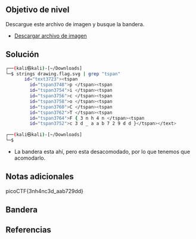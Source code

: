 ## Objetivo de nivel
Descargue este archivo de imagen y busque la bandera.

- [Descargar archivo de imagen](https://artifacts.picoctf.net/c/100/drawing.flag.svg)

## Solución
``` bash
┌──(kali㉿kali)-[~/Downloads]
└─$ strings drawing.flag.svg | grep "tspan"
       id="text3723"><tspan
         id="tspan3748">p </tspan><tspan
         id="tspan3754">i </tspan><tspan
         id="tspan3756">c </tspan><tspan
         id="tspan3758">o </tspan><tspan
         id="tspan3760">C </tspan><tspan
         id="tspan3762">T </tspan><tspan
         id="tspan3764">F { 3 n h 4 n </tspan><tspan
         id="tspan3752">c 3 d _ a a b 7 2 9 d d }</tspan></text>
                                                                                  
┌──(kali㉿kali)-[~/Downloads]
└─$ 
```
- La bandera esta ahí, pero esta desacomodado, por lo que tenemos que acomodarlo.

## Notas adicionales
picoCTF{3nh4nc3d_aab729dd}
## Bandera


## Referencias

